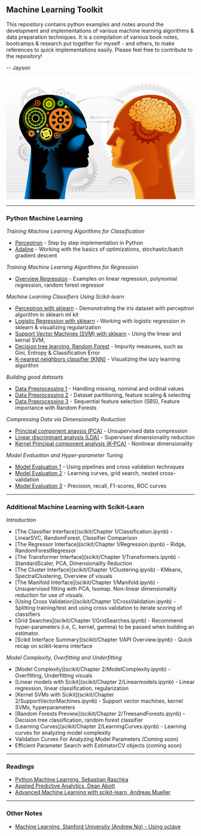 ## Machine Learning Toolkit

This repository contains python examples and notes around the development and implementations of various machine learning algorithms & data preparation techniques. It is a compilation of various book notes, bootcamps & research put together for myself - and others, to make references to quick implementations easily. Please feel free to contribute to the repository! 

-- Jayson

![](img/machinelearning201.png)

---

### Python Machine Learning 

_Training Machine Learning Algorithms for Classification_
- [Perceptron](src/perceptron.ipynb) - Step by step implementation in Python 
- [Adaline](src/adaline.ipynb) - Working with the basics of optimizations, stochastic/batch gradient descent

_Training Machine Learning Algorithms for Regression_
- [Overview Regression](src/regression.ipynb) - Examples on linear regression, polynomial regression, random forest regressor  

_Machine Learning Classifiers Using Scikit-learn_ 
- [Perceptron with sklearn](src/perceptron-sklearn.ipynb) - Demonstrating the iris dataset with perceptron algorithm in sklearn ml kit
- [Logistic Regression with sklearn](src/logisticregression-sklearn.ipynb) - Working with logistic regression in sklearn & visualizing regularization
- [Support Vector Machines (SVM) with sklearn](src/supportvectormachines.ipynb) - Using the linear and kernal SVM,
- [Decision tree learning, Random Forest](src/decisiontree.ipynb) - Impurity measures, such as Gini, Entropy & Classification Error
- [K-nearest neighbors classifier (KNN)](src/knearestneighbors.ipynb) - Visualizing the lazy learning algorithm

_Building good datasets_
- [Data Preprocessing 1](src/datapreprocessing-part1.ipynb) - Handling missing, nominal and ordinal values
- [Data Preprocessing 2](src/datapreprocessing-part2.ipynb) - Dataset partitioning, feature scaling & selecting
- [Data Preprocessing 3](src/datapreprocessing-part3.ipynb) - Sequential feature selection (SBS), Feature importance with Random Forests  

_Compressing Data via Dimensionality Reduction_
- [Principal component anaysis (PCA)](src/pca.ipynb) - Unsupervised data compression 
- [Linear discriminant analysis (LDA)](src/lda.ipynb) - Supervised dimensionality reduction
- [Kernel Principal component analysis (K-PCA)](src/kernel-pca.ipynb) - Nonlinear dimensionality

_Model Evaluation and Hyper-parameter Tuning_
- [Model Evaluation 1](src/modelevaluation-part1.ipynb) - Using pipelines and cross validation techniques
- [Model Evaluation 2](src/modelevaluation-part2.ipynb) - Learning curves, grid search, nested cross-validation
- [Model Evaluation 3](src/modelevaluation-part3.ipynb) - Precision, recall, F1-scores, ROC curves  

---

### Additional Machine Learning with Scikit-Learn

_Introduction_
- [The Classifier Interface](scikit/Chapter 1/Classification.ipynb) - LinearSVC, RandomForest, Classifier Comparison 
- [The Regressor Interface](scikit/Chapter 1/Regression.ipynb) - Ridge, RandomForestRegressor
- [The Transformer Interface](scikit/Chapter 1/Transformers.ipynb) - StandardScaler, PCA, Dimensionality Reduction
- [The Cluster Interface](scikit/Chapter 1/Clustering.ipynb) - KMeans, SpectralClustering, Overview of visuals
- [The Manifold Interface](scikit/Chapter 1/Manifold.ipynb) - Unsupervised fitting with PCA, Isomap. Non-linear dimensionality reduction for use of visuals.
- [Using Cross Validation](scikit/Chapter 1/CrossValidation.ipynb) - Splitting training/test and using cross validation to iterate scoring of classifiers
- [Grid Searches](scikit/Chapter 1/GridSearches.ipynb) - Recommend hyper-parameters (i.e, C, kernel, gamma) to be passed when building an estimator. 
- [Scikit Interface Summary](scikit/Chapter 1/API Overview.ipynb) - Quick recap on scikit-learns interface  


_Model Complexity, Overfitting and Underfitting_  
- [Model Complexity](scikit/Chapter 2/ModelComplexity.ipynb) - Overfitting, Underfitting visuals
- [Linear models with Scikit](scikit/Chapter 2/Linearmodels.ipynb) - Linear regression, linear classification, regularization  
- [Kernel SVMs with Scikit](scikit/Chapter 2/SupportVectorMachines.ipynb) - Support vector machines, kernel SVMs, hyperparameters
- [Random Forests Preview](scikit/Chapter 2/TreesandForests.ipynb) - Decision tree classification, random forest classifier
- [Learning Curves](scikit/Chapter 2/LearningCurves.ipynb) - Learning curves for analyzing model complexity
- Validation Curves For Analyzing Model Parameters (Coming soon)  
- Efficient Parameter Search with EstimatorCV objects (coming soon)

---

### Readings
- [Python Machine Learning, Sebastian Raschka](https://www.amazon.com/Python-Machine-Learning-Sebastian-Raschka-ebook/dp/B00YSILNL0#navbar)  
- [Applied Predictive Analytics, Dean Abott](https://www.amazon.com/Applied-Predictive-Analytics-Principles-Professional/dp/1118727967)  
- [Advanced Machine Learning with scikit-learn, Andreas Mueller](https://www.amazon.com/Advanced-Machine-Learning-scikit-learn-Training/dp/B015WPK674)

---

### Other Notes

- [Machine Learning, Stanford University (Andrew Ng) - Using octave](https://github.com/jaysonfrancis/coursera/tree/master/machinelearning-stanford)
